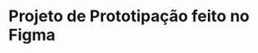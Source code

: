 # Projeto de Prototipação feito no Figma

<a hhref="https://www.figma.com/file/4Ji6B1WI8zeWXnI7vbcfBT/Projeto-Tela-Mobile-Clima?type=design&node-id=1%3A348&mode=design&t=Es0YEiZo9N1eNZNE-1"> </a>
